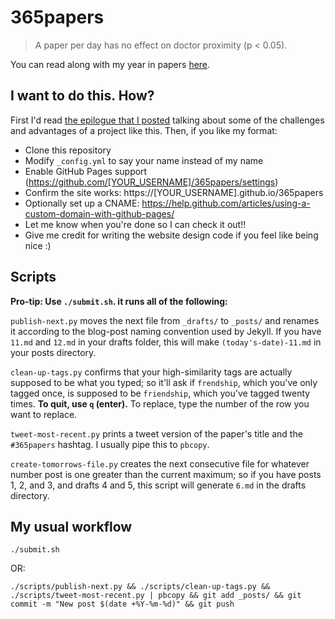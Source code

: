 # 365papers
> A paper per day has no effect on doctor proximity (p &lt; 0.05).

You can read along with my year in papers [here](https://blog.jordan.matelsky.com/365papers/).

## I want to do this. How?

First I'd read [the epilogue that I posted](https://blog.jordan.matelsky.com/365papers/epilogue/) talking about some of the challenges and advantages of a project like this. Then, if you like my format:

- Clone this repository
- Modify `_config.yml` to say your name instead of my name
- Enable GitHub Pages support (https://github.com/[YOUR_USERNAME]/365papers/settings)
- Confirm the site works: https://[YOUR_USERNAME].github.io/365papers
- Optionally set up a CNAME: https://help.github.com/articles/using-a-custom-domain-with-github-pages/
- Let me know when you're done so I can check it out!!
- Give me credit for writing the website design code if you feel like being nice :)

## Scripts

**Pro-tip: Use `./submit.sh`. it runs all of the following:**

`publish-next.py` moves the next file from `_drafts/` to `_posts/` and renames it according to the blog-post naming convention used by Jekyll. If you have `11.md` and `12.md` in your drafts folder, this will make `(today's-date)-11.md` in your posts directory.

`clean-up-tags.py` confirms that your high-similarity tags are actually supposed to be what you typed; so it'll ask if `frendship`, which you've only tagged once, is supposed to be `friendship`, which you've tagged twenty times. **To quit, use `q` (enter).** To replace, type the number of the row you want to replace.

`tweet-most-recent.py` prints a tweet version of the paper's title and the `#365papers` hashtag. I usually pipe this to `pbcopy`.

`create-tomorrows-file.py` creates the next consecutive file for whatever number post is one greater than the current maximum; so if you have posts 1, 2, and 3, and drafts 4 and 5, this script will generate `6.md` in the drafts directory.

## My usual workflow

```
./submit.sh
```

OR:

```
./scripts/publish-next.py && ./scripts/clean-up-tags.py && ./scripts/tweet-most-recent.py | pbcopy && git add _posts/ && git commit -m "New post $(date +%Y-%m-%d)" && git push
```

